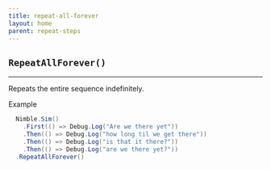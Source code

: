 ```yaml
---
title: repeat-all-forever
layout: home
parent: repeat-steps
---
```


## `RepeatAllForever()`

---

Repeats the entire sequence indefinitely.

Example

```csharp
  Nimble.Sim()
    .First(() => Debug.Log("Are we there yet"))
    .Then(() => Debug.Log("how long til we get there"))
    .Then(() => Debug.Log("is that it there?"))
    .Then(() => Debug.Log("are we there yet?"))
  .RepeatAllForever()
```